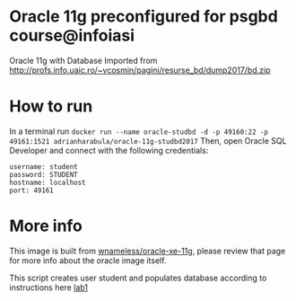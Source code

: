 # Oracle 11g preconfigured for psgbd course@infoiasi
Oracle 11g with Database Imported from http://profs.info.uaic.ro/~vcosmin/pagini/resurse_bd/dump2017/bd.zip

# How to run
In a terminal run
`docker run --name oracle-studbd -d -p 49160:22 -p 49161:1521 adrianharabula/oracle-11g-studbd2017`
Then, open Oracle SQL Developer and connect with the following credentials:
```
username: student
password: STUDENT
hostname: localhost
port: 49161
```

# More info
This image is built from [wnameless/oracle-xe-11g](https://hub.docker.com/r/wnameless/oracle-xe-11g/), please review that page for more info about the oracle image itself.

This script creates user student and populates database according to instructions here [lab1](http://profs.info.uaic.ro/~vcosmin/pagini/resurse_bd/laborator_psgbd_2017/laborator1.pdf)
